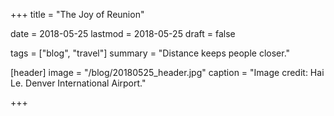 +++
title = "The Joy of Reunion"

date = 2018-05-25
lastmod = 2018-05-25
draft = false

tags = ["blog", "travel"]
summary = "Distance keeps people closer."

[header]
image = "/blog/20180525_header.jpg"
caption = "Image credit: Hai Le. Denver International Airport."

+++
